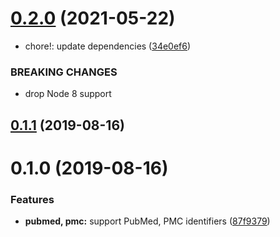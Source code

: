 # [0.2.0](https://github.com/citation-js/plugin-pubmed/compare/v0.1.1...v0.2.0) (2021-05-22)


* chore!: update dependencies ([34e0ef6](https://github.com/citation-js/plugin-pubmed/commit/34e0ef6e6b18b148af84cc1f33edd55b37f77fc7))


### BREAKING CHANGES

* drop Node 8 support



## [0.1.1](https://github.com/citation-js/plugin-pubmed/compare/v0.1.0...v0.1.1) (2019-08-16)



# 0.1.0 (2019-08-16)


### Features

* **pubmed, pmc:** support PubMed, PMC identifiers ([87f9379](https://github.com/citation-js/plugin-pubmed/commit/87f93797b5476ef3d1187bb5ac09e76dadbed2d0))
